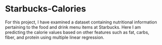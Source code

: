 # Starbucks-Calories

For this project, I have examined a dataset containing nutritional information pertaining to the food and drink menu items at Starbucks. 
Here I am predicting the calorie values based on other features such as fat, carbs, fiber, and protein using multiple linear regression.
